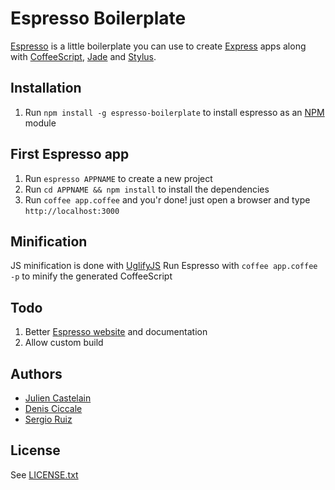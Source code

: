 # Espresso Boilerplate

[Espresso](http://www.espressoboilerplate.org) is a little boilerplate you can use to create [Express](http://www.expressjs.com) apps along with [CoffeeScript](http://www.coffeescript.org), [Jade](http://jade-lang.com/) and [Stylus](http://learnboost.github.com/stylus).


## Installation
1. Run `npm install -g espresso-boilerplate` to install espresso as an [NPM](http://www.npmjs.org) module


## First Espresso app
1. Run `espresso APPNAME` to create a new project
2. Run `cd APPNAME && npm install` to install the dependencies
3. Run `coffee app.coffee` and you'r done! just open a browser and type `http://localhost:3000`


## Minification
JS minification is done with [UglifyJS](https://github.com/mishoo/UglifyJS)
Run Espresso with `coffee app.coffee -p` to minify the generated CoffeeScript


## Todo
1. Better [Espresso website](http://www.espressoboilerplate.org) and documentation
2. Allow custom build


## Authors
- [Julien Castelain](http://twitter.com/__juju__)
- [Denis Ciccale](http://twitter.com/tdecs)
- [Sergio Ruiz](http://twitter.com/serginator)

## License
See [LICENSE.txt](https://raw.github.com/dciccale/espresso-boilerplate/master/LICENSE.txt)
